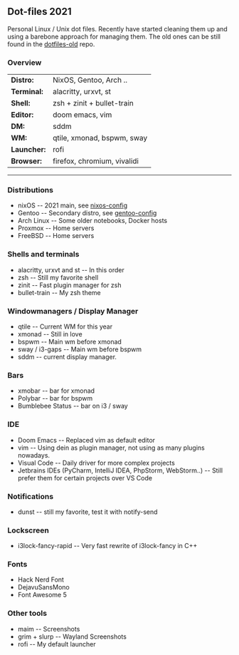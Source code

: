 ## Dot-files 2021

Personal Linux / Unix dot files. Recently have started cleaning them up and using a barebone approach for managing them. The old ones can be still found in the [dotfiles-old](https://github.com/yvesh/dotfiles-old) repo.

### Overview

| | |
| - | - |
| **Distro:** | NixOS, Gentoo, Arch .. |
| **Terminal:** | alacritty, urxvt, st |
| **Shell:** | zsh + zinit + bullet-train |
| **Editor:** | doom emacs, vim |
| **DM:** | sddm |
| **WM:** | qtile, xmonad, bspwm, sway |
| **Launcher:** | rofi |
| **Browser:** | firefox, chromium, vivalidi |

------

### Distributions

* nixOS -- 2021 main, see [nixos-config](https://github.com/yvesh/nixos-config)
* Gentoo -- Secondary distro, see [gentoo-config](https://github.com/yvesh/gentoo-config)
* Arch Linux -- Some older notebooks, Docker hosts
* Proxmox -- Home servers
* FreeBSD -- Home servers

### Shells and terminals

* alacritty, urxvt and st -- In this order
* zsh -- Still my favorite shell
* zinit -- Fast plugin manager for zsh
* bullet-train -- My zsh theme

### Windowmanagers / Display Manager

* qtile -- Current WM for this year
* xmonad -- Still in love
* bspwm -- Main wm before xmonad
* sway / i3-gaps -- Main wm before bspwm
* sddm -- current display manager.

### Bars

* xmobar -- bar for xmonad
* Polybar -- bar for bspwm
* Bumblebee Status -- bar on i3 / sway 

### IDE

* Doom Emacs -- Replaced vim as default editor
* vim -- Using dein as plugin manager, not using as many plugins nowadays.
* Visual Code -- Daily driver for more complex projects
* Jetbrains IDEs (PyCharm, IntelliJ IDEA, PhpStorm, WebStorm..) -- Still prefer them for certain projects over VS Code

### Notifications

* dunst -- still my favorite, test it with notify-send

### Lockscreen

* i3lock-fancy-rapid -- Very fast rewrite of i3lock-fancy in C++

### Fonts

* Hack Nerd Font
* DejavuSansMono
* Font Awesome 5

### Other tools

* maim -- Screenshots
* grim + slurp -- Wayland Screenshots
* rofi -- My default launcher

